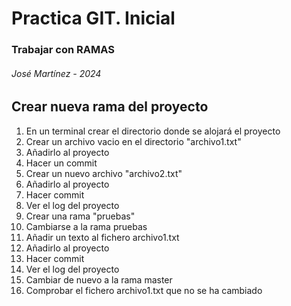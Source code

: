 #    Practica GIT. Inicial 
###  Trabajar con RAMAS
######   José Martínez - 2024

## Crear nueva rama del proyecto

1. En un terminal crear el directorio donde se alojará el proyecto
2. Crear un archivo vacio en el directorio "archivo1.txt"
3. Añadirlo al proyecto 
4. Hacer un commit 
5. Crear un nuevo archivo "archivo2.txt"
6. Añadirlo al proyecto
7. Hacer commit
7. Ver el log del proyecto
8. Crear una rama "pruebas"
9. Cambiarse a la rama pruebas
10. Añadir un texto al fichero archivo1.txt
11. Añadirlo al proyecto 
12. Hacer commit
13. Ver el log del proyecto
14. Cambiar de nuevo a la rama master
15. Comprobar el fichero archivo1.txt que no se ha cambiado

